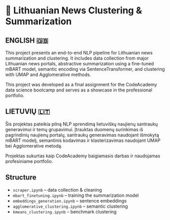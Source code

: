 # 🧠 Lithuanian News Clustering & Summarization

## ENGLISH 🇬🇧

This project presents an end-to-end NLP pipeline for Lithuanian news summarization and clustering. It includes data collection from major Lithuanian news portals, abstractive summarization using a fine-tuned mBART model, semantic encoding via SentenceTransformer, and clustering with UMAP and Agglomerative methods.

This project was developed as a final assignment for the CodeAcademy data science bootcamp and serves as a showcase in the professional portfolio.

## LIETUVIŲ 🇱🇹

Šis projektas pateikia pilną NLP sprendimą lietuviškų naujienų santraukų generavimui ir temų grupavimui. Įtrauktas duomenų surinkimas iš pagrindinių naujienų portalų, santraukų generavimas naudojant išmokytą mBART modelį, semantinis kodavimas ir klasterizavimas naudojant UMAP bei Agglomerative metodą.

Projektas sukurtas kaip CodeAcademy baigiamasis darbas ir naudojamas profesiniame portfolio.

## Structure

- `scraper.ipynb` – data collection & cleaning
- `mbart_finetuning.ipynb` – training the summarization model
- `embeddings_generation.ipynb` – sentence embeddings
- `agglomerative_clustering.ipynb` – semantic clustering
- `kmeans_clustering.ipynb` – benchmark clustering


